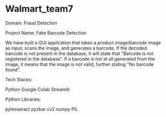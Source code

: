 # Walmart_team7

Domain: Fraud Detection 

Project Name: Fake Barcode Detection

We have built a GUI application that takes a product image/barcode image as input, scans the image, and generates a barcode.
If the decoded barcode is not present in the database, it will state that "Barcode is not registered in the database".
If a barcode is not at all generated from the image, it means that the image is not valid, further stating "No barcode found".

Tech Stacks:

Python
Google Colab
Streamlit

Python Libraries:

pytesseract
pyzbar
cv2
numpy
PIL
